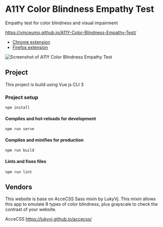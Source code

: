 # A11Y Color Blindness Empathy Test

Empathy test for color blindness and visual impairment

https://vinceumo.github.io/A11Y-Color-Blindness-Empathy-Test/

- [Chrome extension](https://chrome.google.com/webstore/detail/a11y-color-blindness-empa/idphhflanmeibmjgaciaadkmjebljhcc)
- [Firefox extension](https://addons.mozilla.org/en-GB/firefox/addon/a11y-color-blindness-test/) 

![Screenshot of A11Y Color Blindness Empathy Test](https://image.ibb.co/fBeBze/Screenshot_2018_08_31_A11_Y_Color_blindness_empathy_test.png)

## Project

This project is build using Vue js CLI 3

### Project setup
```
npm install
```

#### Compiles and hot-reloads for development
```
npm run serve
```

#### Compiles and minifies for production
```
npm run build
```

#### Lints and fixes files
```
npm run lint
```

## Vendors

This website is base on AcceCSS Sass mixin by LukyVj. This mixin allows this app to emulate 8 types of color blindness, plus grayscale to check the contrast of your website.

AcceCSS https://lukyvj.github.io/accecss/